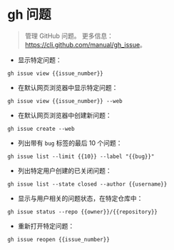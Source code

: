 # gh 问题

> 管理 GitHub 问题。
> 更多信息：<https://cli.github.com/manual/gh_issue>。

- 显示特定问题：

`gh issue view {{issue_number}}`

- 在默认网页浏览器中显示特定问题：

`gh issue view {{issue_number}} --web`

- 在默认网页浏览器中创建新问题：

`gh issue create --web`

- 列出带有 `bug` 标签的最后 10 个问题：

`gh issue list --limit {{10}} --label "{{bug}}"`

- 列出特定用户创建的已关闭问题：

`gh issue list --state closed --author {{username}}`

- 显示与用户相关的问题状态，在特定仓库中：

`gh issue status --repo {{owner}}/{{repository}}`

- 重新打开特定问题：

`gh issue reopen {{issue_number}}`